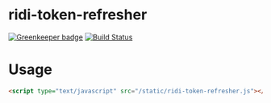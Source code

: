 
# ridi-token-refresher

[![Greenkeeper badge](https://badges.greenkeeper.io/ridi/ridi-token-refresher.svg)](https://greenkeeper.io/)
[![Build Status](https://travis-ci.org/ridi/ridi-token-refresher.svg?branch=master)](https://travis-ci.org/ridi/ridi-token-refresher)

# Usage
``` html
<script type="text/javascript" src="/static/ridi-token-refresher.js"></script>
```
